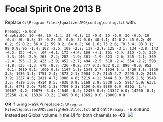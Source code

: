 # Focal Spirit One 2013 B
Replace `C:\Program Files\EqualizerAPO\config\config.txt` with:
```
Preamp: -6.0dB
GraphicEQ: 10 -84; 20 -1.1; 22 -0.9; 23 -0.8; 25 -0.6; 26 -0.6; 28 -0.4; 30 -0.3; 32 -0.2; 35 -0.0; 37 0.0; 40 0.1; 42 0.2; 45 0.2; 49 0.2; 52 0.2; 56 0.2; 59 0.2; 64 0.8; 68 1.6; 73 2.6; 78 3.4; 83 3.1; 89 0.9; 95 -1.4; 102 -2.5; 109 -2.8; 117 -2.9; 125 -3.1; 134 -3.8; 143 -4.3; 153 -4.4; 164 -4.1; 175 -4.4; 188 -4.1; 201 -3.9; 215 -3.6; 230 -3.3; 246 -2.9; 263 -2.4; 282 -1.9; 301 -1.9; 323 -2.0; 345 -2.1; 369 -2.4; 395 -2.9; 423 -2.9; 452 -2.7; 484 -2.5; 518 -2.4; 554 -2.2; 593 -1.8; 635 -1.3; 679 -0.7; 726 -0.2; 777 0.3; 832 0.2; 890 -0.0; 952 -0.1; 1019 0.1; 1090 0.8; 1167 1.8; 1248 2.7; 1336 3.1; 1429 3.5; 1529 3.5; 1636 3.1; 1751 2.4; 1873 2.1; 2004 2.2; 2145 2.7; 2295 3.2; 2455 3.9; 2627 4.5; 2811 4.7; 3008 4.6; 3219 4.1; 3444 3.3; 3685 2.5; 3943 3.5; 4219 1.0; 4514 0.5; 4830 0.9; 5168 2.9; 5530 5.5; 5917 5.9; 6331 5.5; 6775 3.9; 7249 1.3; 7756 0.3; 8299 0.0; 8880 0.0; 9502 -1.4; 10167 -4.2; 10879 -3.4; 11640 -0.2; 12455 0.0; 13327 0.0; 14260 -0.1; 15258 -1.4; 16326 -0.2; 17469 0.0; 18692 0.0; 20000 0.0
```
**OR** if using HeSuVi replace `C:\Program Files\EqualizerAPO\config\HeSuVi\eq.txt` and omit `Preamp: -6.0dB` and instead set Global volume in the UI for both channels to **-60**.
![](https://raw.githubusercontent.com/jaakkopasanen/AutoEq/master/results/Sonoma%20Model%20One/innerfidelity/onear/Focal%20Spirit%20One%202013%20B/Focal%20Spirit%20One%202013%20B.png)